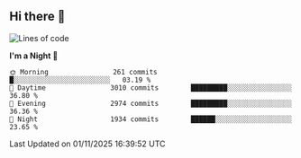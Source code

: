 ## Hi there 👋

<!--
**Wangmerlyn/Wangmerlyn** is a ✨ _special_ ✨ repository because its `README.md` (this file) appears on your GitHub profile.

Here are some ideas to get you started:

- 🔭 I’m currently working on ...
- 🌱 I’m currently learning ...
- 👯 I’m looking to collaborate on ...
- 🤔 I’m looking for help with ...
- 💬 Ask me about ...
- 📫 How to reach me: ...
- 😄 Pronouns: ...
- ⚡ Fun fact: ...
-->
<!--START_SECTION:waka-->
![Lines of code](https://img.shields.io/badge/From%20Hello%20World%20I%27ve%20Written-48.8%20million%20lines%20of%20code-blue)

**I'm a Night 🦉** 

```text
🌞 Morning                261 commits         █░░░░░░░░░░░░░░░░░░░░░░░░   03.19 % 
🌆 Daytime                3010 commits        █████████░░░░░░░░░░░░░░░░   36.80 % 
🌃 Evening                2974 commits        █████████░░░░░░░░░░░░░░░░   36.36 % 
🌙 Night                  1934 commits        ██████░░░░░░░░░░░░░░░░░░░   23.65 % 
```



 Last Updated on 01/11/2025 16:39:52 UTC
<!--END_SECTION:waka-->
